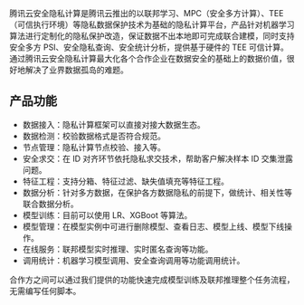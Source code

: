 腾讯云安全隐私计算是腾讯云推出的以联邦学习、MPC（安全多方计算）、TEE（可信执行环境）等隐私数据保护技术为基础的隐私计算平台，产品针对机器学习算法进行定制化的隐私保护改造，保证数据不出本地即可完成联合建模，同时支持安全多方 PSI、安全隐私查询、安全统计分析，提供基于硬件的 TEE 可信计算。通过腾讯云安全隐私计算最大化各个合作企业在数据安全的基础上的数据价值，很好地解决了业界数据孤岛的难题。

## 产品功能
- 数据接入：隐私计算框架可以直接对接大数据生态。
- 数据检测：校验数据格式是否符合规范。
- 节点管理：隐私计算节点校验、接入等。
- 安全求交：在 ID 对齐环节依托隐私求交技术，帮助客户解决样本 ID 交集泄露问题。
- 特征工程：支持分箱、特征过滤、缺失值填充等特征工程。
- 数据分析：针对多方数据，在保护各方数据隐私的前提下，做统计、相关性等联合数据分析。
- 模型训练：目前可以使用 LR、XGBoot 等算法。
- 模型管理：在模型实例中可进行删除模型、查看日志、模型上线、模型下线操作。
- 在线服务：联邦模型实时推理、实时匿名查询等功能。
- 调用统计：机器学习模型调用、安全查询调用等功能调用统计。

合作方之间可以通过我们提供的功能快速完成模型训练及联邦推理整个任务流程，无需编写任何脚本。
